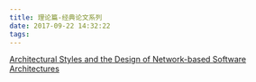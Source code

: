 ```yaml
---
title: 理论篇-经典论文系列
date: 2017-09-22 14:32:22
tags:
---
```


[Architectural Styles and
the Design of Network-based Software Architectures](http://www.ics.uci.edu/~fielding/pubs/dissertation/top.htm)